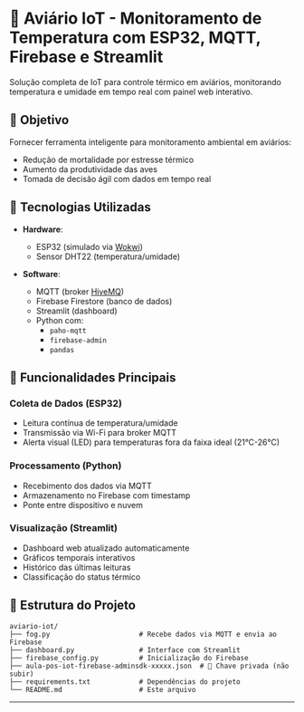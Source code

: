 # 🐔 Aviário IoT - Monitoramento de Temperatura com ESP32, MQTT, Firebase e Streamlit

Solução completa de IoT para controle térmico em aviários, monitorando temperatura e umidade em tempo real com painel web interativo.

## 🎯 Objetivo

Fornecer ferramenta inteligente para monitoramento ambiental em aviários:
- Redução de mortalidade por estresse térmico
- Aumento da produtividade das aves
- Tomada de decisão ágil com dados em tempo real

## 🔧 Tecnologias Utilizadas

- **Hardware**:
  - ESP32 (simulado via [Wokwi](https://wokwi.com/))
  - Sensor DHT22 (temperatura/umidade)

- **Software**:
  - MQTT (broker [HiveMQ](https://www.hivemq.com/))
  - Firebase Firestore (banco de dados)
  - Streamlit (dashboard)
  - Python com:
    - `paho-mqtt`
    - `firebase-admin`
    - `pandas`

## 🧠 Funcionalidades Principais

### Coleta de Dados (ESP32)
- Leitura contínua de temperatura/umidade
- Transmissão via Wi-Fi para broker MQTT
- Alerta visual (LED) para temperaturas fora da faixa ideal (21°C-26°C)

### Processamento (Python)
- Recebimento dos dados via MQTT
- Armazenamento no Firebase com timestamp
- Ponte entre dispositivo e nuvem

### Visualização (Streamlit)
- Dashboard web atualizado automaticamente
- Gráficos temporais interativos
- Histórico das últimas leituras
- Classificação do status térmico

## 📂 Estrutura do Projeto

```
aviario-iot/
├── fog.py                      # Recebe dados via MQTT e envia ao Firebase
├── dashboard.py                # Interface com Streamlit
├── firebase_config.py          # Inicialização do Firebase
├── aula-pos-iot-firebase-adminsdk-xxxxx.json  # 🔐 Chave privada (não subir)
├── requirements.txt            # Dependências do projeto
└── README.md                   # Este arquivo
```

---

